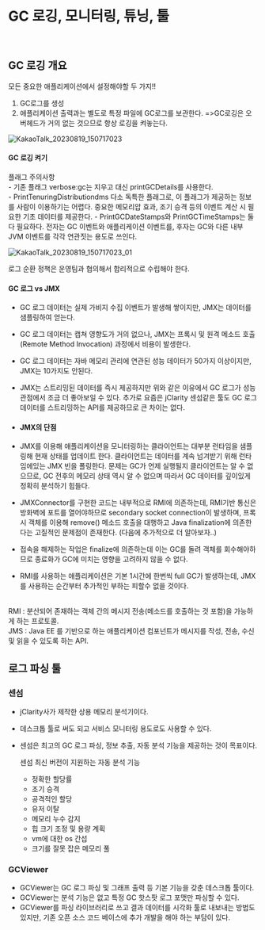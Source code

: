 <h1>GC 로깅, 모니터링, 튜닝, 툴</h1><br>

<h2>GC 로깅 개요</h2>

모든 중요한 애플리케이션에서 설정해야할 두 가지!!<br>
1. GC로그를 생성
2. 애플리케이션 출력과는 별도로 특정 파일에 GC로그를 보관한다.
   =>GC로깅은 오버헤드가 거의 없는 것으므로 항상 로깅을 켜놓는다.<br>


![KakaoTalk_20230819_150717023](https://github.com/JSON-loading-and-unloading/Optimizing-Java/assets/106163272/799ce70e-6857-4454-a1ca-3d16ac49c417)


   

<h4>GC 로깅 켜기</h4>
   플래그 주의사항<br>
   - 기존 플래그 verbose:gc는 지우고 대신 printGCDetails를 사용한다.<br>
   - PrintTenuringDistributiondms 다소 독특한 플래그로, 이 플래그가 제공하는 정보를 사람이 이용하기는 어렵다. 중요한 메모리압 효과, 조기 승격 등의 이벤트 계산 시 필요한 기초 데이터를 제공한다.
   - PrintGCDateStamps와 PrintGCTimeStamps는 둘 다 필요하다. 전자는 GC 이벤트와 애플리케이션 이벤트를, 후자는 GC와 다른 내부 JVM 이벤트를 각각 연관짓는 용도로 쓰인다.

![KakaoTalk_20230819_150717023_01](https://github.com/JSON-loading-and-unloading/Optimizing-Java/assets/106163272/cf436a93-0126-45d5-9401-af64a7ab9cab)


로그 순환 정책은 운영팀과 협의해서 합리적으로 수립해야 한다.


<h4>GC 로그 vs JMX</h4>

- GC 로그 데이터는 실제 가비지 수집 이벤트가 발생해 쌓이지만, JMX는 데이터를 샘플링하여 얻는다.
- GC 로그 데이터는 캡쳐 영향도가 거의 없으나, JMX는 프록시 및 원격 메소드 호출(Remote Method Invocation) 과정에서 비용이 발생한다.
- GC 로그 데이터는 자바 메모리 관리에 연관된 성능 데이터가 50가지 이상이지만, JMX는 10가지도 안된다.
- JMX는 스트리밍된 데이터를 즉시 제공하지만 위와 같은 이유에서 GC 로그가 성능 관점에서 조금 더 좋아보일 수 있다. 추가로 요즘은 jClarity 센섬같은 툴도 GC 로그 데이터를 스트리밍하는 API를 제공하므로 큰 차이는 없다.

- <h4>JMX의 단점</h4>

- JMX를 이용해 애플리케이션을 모니터링하는 클라이언트는 대부분 런타임을 샘플링해 현재 상태를 업데이트 한다. 클라이언트는 데이터를 계속 넘겨받기 위해 런타임에있는 JMX 빈을 폴링한다. 문제는 GC가 언제 실행될지 클라이언트는 알 수 없으므로, GC 전후의 메모리 상태 역시 알 수 없으며 따라서 GC 데이터를 깊이있게 정확히 분석하기 힘들다.
- JMXConnector를 구현한 코드는 내부적으로 RMI에 의존하는데, RMI기반 통신은 방화벽에 포트를 열어야하므로 secondary socket connection이 발생하며, 프록시 객체를 이용해 remove() 메소드 호출을 대행하고 Java finalization에 의존한다는 고질적인 문제점이 존재한다. (다음에 추가적으로 더 알아보자..)
- 접속을 해제하는 작업은 finalize에 의존하는데 이는 GC를 돌려 객체를 회수해야하므로 종료화가 GC에 미치는 영향을 고려하지 않을 수 없다.
- RMI를 사용하는 애플리케이션은 기본 1시간에 한번씩 full GC가 발생하는데, JMX를 사용하는 순간부터 추가적인 부하는 피할수 없을 것이다.
<br>
RMI : 분산되어 존재하는 객체 간의 메시지 전송(메소드를 호출하는 것 포함)을 가능하게 하는 프로토콜.<br>
JMS : Java EE 를 기반으로 하는 애플리케이션 컴포넌트가 메시지를 작성, 전송, 수신 및 읽을 수 있도록 하는 API.<br>


<h2>로그 파싱 툴</h2>

<h3>센섬</h3>

- jClarity사가 제작한 상용 메모리 분석기이다.
- 데스크톱 툴로 써도 되고 서비스 모니터링 용도로도 사용할 수 있다.
- 센섬은 최고의 GC 로그 파싱, 정보 추출, 자동 분석 기능을 제공하는 것이 목표이다.

  센섬 최신 버전이 지원하는 자동 분석 기능<br>
  - 정확한 할당률
  - 조기 승격
  - 공격적인 할당
  - 유저 이탈
  - 메모리 누수 감지
  - 힙 크기 조정 및 용량 계획
  - vm에 대한 os 간섭
  - 크기를 잘못 잡은 메모리 풀

<h3>GCViewer</h3>

- GCViewer는 GC 로그 파싱 및 그래프 출력 등 기본 기능을 갖춘 데스크톱 툴이다.
- GCViewer는 분석 기능은 없고 특정 GC 핫스팟 로그 포맷만 파싱할 수 있다.
- GCViewer를 파싱 라이브러리로 쓰고 결과 데이터를 시각화 툴로 내보내는 방법도 있지만, 기존 오픈 소스 코드 베이스에 추가 개발을 해야 하는 부담이 있다.

